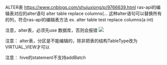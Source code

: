ALTER表
https://www.cnblogs.com/shujuxiong/p/9766639.html
ras-api的编辑表对应的alter语句
alter table replace columns(...
这种alter语句可以替换所有的列，符合ras-api的编辑表方法
ex.
alter table test replace columns(a int)

注意，alter表，必须先use 数据库，否则会报错
![](https://github.com/lasdf1234/Study/tree/master/%E5%AD%A6%E4%B9%A0/HIVE/image/111.png)

注意：
alter表，分区是不能编辑的，除非把表的结构TableType改为VIRTUAL_VIEW才可以

注意：
hive的statement不支持addBatch
